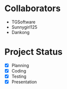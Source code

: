 # Collaborators
- TGSoftware
- Sunnygirl125
- Dankong

# Project Status
- [x] Planning
- [x] Coding
- [x] Testing
- [x] Presentation

